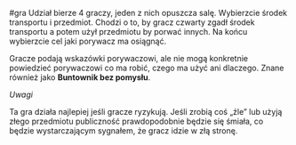 #gra
Udział bierze 4 graczy, jeden z nich opuszcza salę. Wybierzcie środek transportu i przedmiot. Chodzi o to, by gracz czwarty zgadł środek transportu a potem użył przedmiotu by porwać innych. Na końcu wybierzcie cel jaki porywacz ma osiągnąć.

Gracze podają wskazówki porywaczowi, ale nie mogą konkretnie powiedzieć porywaczowi co ma robić, czego ma użyć ani dlaczego. Znane również jako **Buntownik bez pomysłu**.

_Uwagi_

Ta gra działa najlepiej jeśli gracze ryzykują. Jeśli zrobią coś „źle” lub użyją złego przedmiotu publiczność prawdopodobnie będzie się śmiała, co będzie wystarczającym sygnałem, że gracz idzie w złą stronę.
